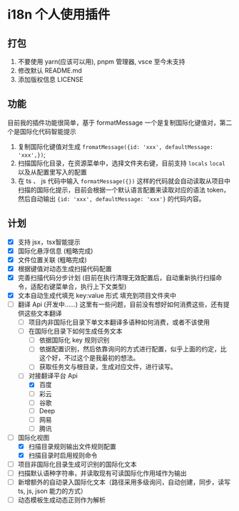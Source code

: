 # i18n 个人使用插件

## 打包
1. 不要使用 yarn(应该可以用), pnpm 管理器, vsce 至今未支持
2. 修改默认 README.md
3. 添加版权信息 LICENSE

## 功能
  目前我的插件功能很简单，基于 formatMessage 一个是复制国际化键值对，第二个是国际化代码智能提示
1. 复制国际化键值对生成 `fromatMessage({id: 'xxx', defaultMessage: 'xxx',})`;
2. 扫描国际化目录，在资源菜单中，选择文件夹右键，目前支持 `locals` `local` 以及从配置里写入的配置
3. 在 ts 、 js 代码中输入 `formatMessage({})` 这样的代码就会自动读取从项目中扫描的国际化提示，目前会根据一个默认语言配置来读取对应的语法 token，然后自动输出 `{id: 'xxx', defaultMessage: 'xxx'}` 的代码内容。

## 计划
- [x] 支持 jsx，tsx智能提示
- [x] 国际化悬浮信息 (粗略完成)
- [x] 文件位置关联 (粗略完成)
- [x] 根据键值对动态生成扫描代码配置
- [x] 完善扫描代码分步计划 (目前在执行清理无效配置后，自动重新执行扫描命令，适配右键菜单合，执行上下文类型)
- [x] 文本自动生成代填充 key:value 形式 填充到项目文件夹中
- [ ] 翻译 Api (开发中……) 这里有一些问题，目前没有想好如何消费这些，还有提供这些文本翻译
  - [ ] 项目内非国际化目录下单文本翻译多语种如何消费，或者不该使用
  - [ ] 在国际化目录下如何生成任务文本
    - [ ] 依据国际化 key 规则识别
    - [ ] 依据配置识别，然后依靠询问的方式进行配置，似乎上面的约定，比这个好，不过这个是我最初的想法。
    - [ ] 获取任务文与根目录，生成对应文件，进行读写。 
  - [ ] 对接翻译平台 Api
    - [x] 百度
    - [ ] 彩云
    - [ ] 谷歌
    - [ ] Deep
    - [ ] 网易
    - [ ] 腾讯
- [ ] 国际化视图
  - [x] 扫描目录规则输出文件规则配置
  - [x] 扫描目录时启用规则命令 
- [ ] 项目非国际化目录生成可识别的国际化文本
- [ ] 扫描默认语种字符串，并读取现有可读国际化作用域作为输出
- [ ] 新增额外的自动录入国际化文本（路径采用多级询问，自动创建，同步，读写 ts, js, json 能力的方式）
- [ ] 动态模板生成动态正则作为解析
